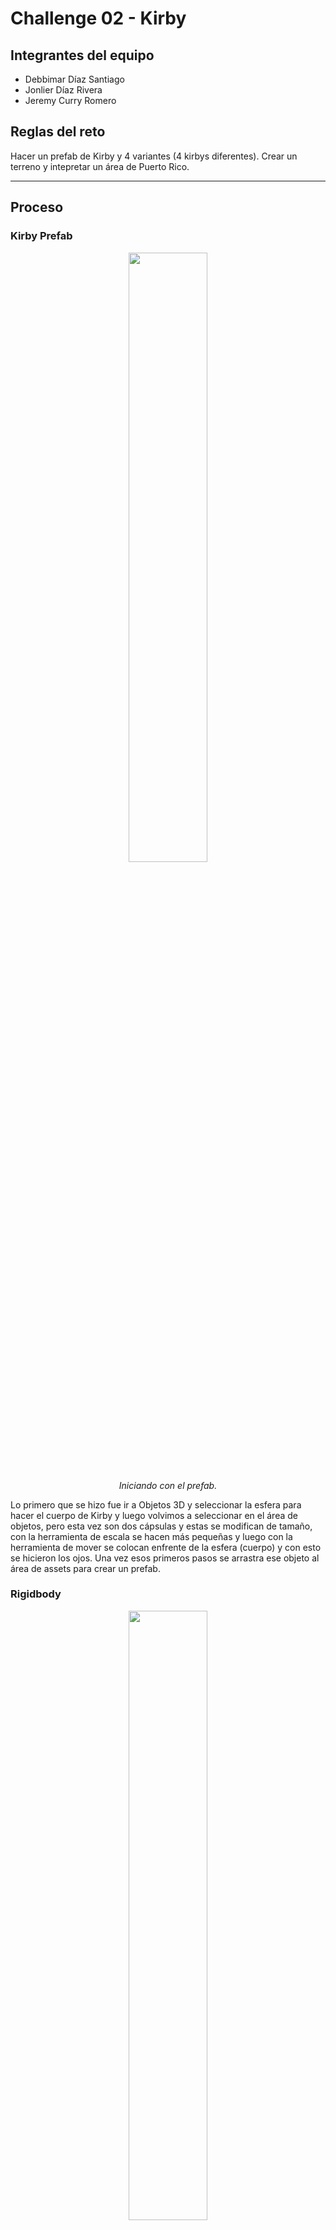 # Challenge 02 - Kirby

## Integrantes del equipo
- Debbimar Díaz Santiago
- Jonlier Díaz Rivera
- Jeremy Curry Romero

## Reglas del reto
Hacer un prefab de Kirby y 4 variantes (4 kirbys diferentes). Crear un terreno y intepretar un área de Puerto Rico.

---

## Proceso

### Kirby Prefab
<div align="center">
  <img src="kirby prefab.png" width="50%" />
  <p><i>Iniciando con el prefab.</i></p>
</div>

Lo primero que se hizo fue ir a Objetos 3D y seleccionar la esfera para hacer el cuerpo de Kirby y luego volvimos a seleccionar en el área de objetos, pero esta vez son dos cápsulas y estas se modifican de tamaño, con la herramienta de escala se hacen más pequeñas y luego con la herramienta de mover se colocan enfrente de la esfera (cuerpo) y con esto se hicieron los ojos. Una vez esos primeros pasos se arrastra ese objeto al área de assets para crear un prefab. 

### Rigidbody
<div align="center">
  <img src="kirby prefab rigidbody.png" width="50%" />
  <p><i>Se agrega el rigidbody.</i></p>
</div>

En el prefab, en la opción de de agregar componentes, se selecciona y se busca la opción de rigidbody y la agregamos.

### Variants
<div align="center">
  <img src="kirby prefab variants.png" width="50%" />
  <p><i>Se crean 4 variantes del prefab</i></p>
</div>

Después de haber creado el prefab, se hacen 4 variantes para los diferentes Kirbys y esto se hace arrastrando el prefab principal al área de assets y unity te da un aviso de si quieres crear un prefab variants y al marcar que si ya tenemos el primer variant. Se hacen los mismos pasos para el resto de los variants.

### Kirby Normal Prefab Variant 1

Para la primera variante, hicimos un Kirby normal. Primero, añadimos una cápsula, la redimensionamos y movimos el objeto de tal forma que quede como si fuera un pie de Kirby. Luego, al tener el primer pie, lo dublicamos y rotamos para posicionarlo en el otro lado. Similarmente, añadimos otra cápsula nueva para crear un brazo. Para ello, modificamos y escalamos los ejes X, Y y Z del objeto. Lo duplicamos y lo reposicionamos al otro lado para que quede terminado sus brazitos. Por otro lado, insertamos al proyecto una esfera para crear ese rubor característico que tiene en la cara de Kirby. Fue un poco complicado ya que se jugó con las herramientas de posicionamiento para que quede así de ovalados, como se muestra en la imagen. Una vez más, añadimos otra esfera para darle una sonrisa a Kirby. Se aplastó la esfera, se movió el objeto y se rotó para que quedar una pequeña sonrisa. Finalmente, para este Kirby, se le añadió a los ojos el típico reflejo de los ojos cuando le da la luz. Para eso, se creó una cápsula, se puso más pequeño el cilindro y se posicionó en la parte superior y se duplicó para que lo tengan los dos ojos. 


### Kirby Mike Prefab Variant 2 
<div align="center">
  <img src="micro.png" width="50%" />
  <p><i>Microfono</i></p>
</div>

Para el segundo Kirby en este caso la version de Mike, en el cual es un Kirby con micrófono y audífonos. Lo que se hizo para este Kirby fue acomodar los brazos y los pies con la herramienta de mover y rotar. Aqui lo principal era crear el micrófono, para este se fue al área de objetos y se escogió un cilindro y con la opción de escala se minimizó para que fuera el tamaño correcto para nuestro Kirby. Luego con una esfera y la herramienta de escala como que la aplastamos para hacer una especie de plato hondo y luego duplicamos eso y con la herramienta de escala se agranda un poco para que quede más redondo y hacer la base del microfono con más detalle. Por último, con un cubo, se uso la herramienta de escala para ponerlo más pequeño y luego hacer la base de arriba del micrófono y ese cubo se duplicó para hacer algo similar que se hizo para la base del tubo y luego de que tenemos el cubo ya pues se edita la escala para hacerlo un poco más pequeño y que quede el micrófono dentro de la base del micrófono y con la herramienta de mover se coloca arriba del cilindro y base que en cojunto hacian el agarre del micrófono.

<div align="center">
  <img src="kirby mic adjustment.png" width="50%" />
  <p><i>Posicionamiento del micrófono.</i></p>
</div>

Aquí con la herramienta de mover y rotar se colocó el micrófono en la mano de Kirby.

<div align="center">
  <img src="kirby mike final.png" width="50%" />
  <p><i>Kirby Mike terminado.</i></p>
</div>

Finalmente, se hicieron los audífonos. Primero, con algo similar que se hizo la base del agarre del micrófono pues se hicieron las almohadillas de los audífonos. Con una esfera que se aplasto y otra que quedó más redonda se hizo una almohadilla y luego se duplicó para colocarla una en cada lado del cuerpo de Kirby. Por último, se utilizaron 3 cilindros para hacer el "casco", es decir, lo que conecta las almohadillas y crea el auricular. Con la herramienta de escala se puso el cilindro más pequeño y se colocó en la parte de arriba del cuerpo de Kirby y se duplicó ese cilindro y se puso aún más pequeño y. Para finalizar, con la herramienta de rotar y mover, se colocó uno en cada lado conectando las almohadillas.

### Kirby Sword Prefab Variant 3
<div align="center">
  <img src="cejas sphere.png" width="50%" />
  <p><i>Cejas.</i></p>
</div>

Para la variante 3, Kirby Sword. Lo primero que se hizo fue agregar una esfera de objetos y con la herramienta de escala se hicieron más pequeñas y se estiró para hacer una especie de ceja. Luego, con la herramienta de rotar y mover se colocaron sobre los ojos y así lograr la expresión más ruda de Kirby.

<div align="center">
  <img src="sword handheld with sphere.png" width="50%" />
  <p><i>Mango de la espada.</i></p>
</div>

La cosa más importante para lograr este Kirby es la espada. Para esto, primero se agregó un cilindro y se hizo más ancho que el del micrófono. Con la herramienta de escala fue que se minimizó un poco. Luego, se agregó otro cilindro el cual, con la herramienta de escala, se aplasto bastante para el diseño del mango, con una esfera la cual se editó y se puso más pequeña con la escala pues se coloca en el centro del diseño arriba del agarre y se duplicó para colocarlo en ambos lados de la espada y quedara el mango asi. Para el resto de la espada, especificamente para el filo y la espada como tal se utilizó un bloque y con la opción de escala se alargó y se colocó encima del mango. Despues con dos cubos pequeños, se coloco la punta de la espada, es decir, se creó el efeccto de diamante o filo en la espada. Con la rotación y lo de mover, se colocó la espada en la mano del Kirby. Para este Kirby, los pies y brazos se movieron y rotaron de posición para poder recrear la pose de la imagen. Una vez la espada en su sitio, con una esfera y la opción de escala se aplastó para hacer la base del gorrito. Acto seguido, con otra esfera, se alargó para recrear el gorro y se colocó encima del Kirby y se posicionó para que pareciera el gorro más o menos caido. Por último, se minimizó una esfera para crear la punta del gorro.

<div align="center">
  <img src="gorro spheres.png" width="50%" />
  <p><i>Kirby Sword terminado.</i></p>
</div>

### Kirby Ness Prefab Variant 4
<div align="center">
  <img src="https://github.com/user-attachments/assets/72d0d017-a0a8-4399-a260-dacb19d858fd" width="50%" />
  <p><i>Parte 1 (Prefab)</i></p>
</div>


Para hacer a Kirby Ness, primero utilizamos el Kirby Simple como prefab y creamos una variante del mismo.

<div align="center">
  <img src="https://github.com/user-attachments/assets/fa0a87db-62fc-43c9-937d-e9aeb0178497" width="50%" />
  <p><i>Parte 2 (Corona de la gorra)</i></p>
</div>


Luego de haber creado el prefab, utilizamos una esfera para crear la corona de la gorra (la parte superior). Aplastamos ligeramente la esfera para que quedara un poco plana y la agrandamos de modo que sobresaliera de la cabeza de Kirby, simulando así la gorra. Esta parte tomó algo de trabajo, ya que fue un reto lograr que la parte superior se viera circular y, al mismo tiempo, que los lados se vieran planos para que pareciera una gorra real.

<div align="center">
  <img  src="https://github.com/user-attachments/assets/f87c6f73-a189-4bce-ab22-6d9e8c97d281" width="50%" />
  <p><i>Parte 3 (Visera de la gorra)</i></p>
</div>

Al terminar la corona, comenzamos a crear la visera de la gorra. Para esto utilizamos otra esfera, se redujo bastante de tamaño y la aplanamos de forma pronunciada para que quedara bien plana en la parte inferior. Luego estiramos un poco la parte superior para darle la curva característica de la visera. Por último, la colocamos en la parte frontal de la cabeza de Kirby.

<div align="center">
  <img  src="https://github.com/user-attachments/assets/c70b4f43-da99-4b66-b34d-89138e322595" width="50%" />
  <p><i>Parte 4 (Botón de la gorra)</i></p>
</div>


Después de terminar la visera, creamos el botón superior de la gorra. Simplemente utilizamos una esfera y la redujimos bastante para que quedara como una pequeña bolita. Cuando el tamaño pareció adecuado, la colocamos en la punta superior de la gorra.

<div align="center">
  <img  alt="colored ness" src="https://github.com/user-attachments/assets/ef63c5bb-2297-494b-a58b-54ff0fe56c2c" width="50%" />
  <p><i>Parte 5 colorear a Kirby Ness)</i></p>
</div>


Una vez colocadas todas las partes de la gorra de Kirby, comenzamos a colorearlas. Para esto, en la parte inferior de Unity creamos materiales para cada color. Cambiamos los colores al tono correspondiente y luego arrastramos el material sobre cada objeto que queriamos pintar.



### Terrain

<div align="center">
  <img src="kirby mike in terrain.png" width="50%" />
  <p><i>Kirby Mike en Terrain.</i></p>
</div>

<div align="center">
  <img src="kirby sword in terrain.png" width="50%" />
  <p><i>Kirby Sword en Terrain.</i></p>
</div>

<div align="center">
<img alt="complete ness" src="https://github.com/user-attachments/assets/70a8e4a9-da94-4e75-8278-ecb6ed3a8192" width = "50%"/>
  <p><i>Kirby Ness on Terrain and ready to fight!.</i></p>
</div>

### Memoria o Historia
"Cuando era pequeña, cuando estaban de moda los Nintendo DS, yo tenía uno y un juego que jugaba bastante. Era sino mal recuerdo Kirby Súper Star Ultra. Lo jugaba mucho juntos al resto de juegos de la franquicia de Nintendo. Pero Kirby específicamente es un juego que me marcó bastante y de los que más recuerdo, junto a Starfy que era similar y Yoshi Island. Hace mucho no juego ninguno de Kirby ya que no sentía el mismo “hype” a los antiguos que habían de plataforma en DS. Esos juegos tenían ese toque que sin importar que no te aburrías. Actualmente me ha llamado la atención el juego más reciente que han sacado de Kirby in The Forgotten Land que es parecido al Mario Odissey en cuestión del mundo abierto y se ve interesante pero aún no me he tomado la oportunidad de comprármelo." - Debbimar

"Cuando era pequeño me gustaba mucho jugar Super Smash Bros., desde la versión de Nintendo 64 hasta Brawl. Uno de los personajes que más me gustaba usar era Kirby, ya que era muy fácil de manejar y tenía buenas habilidades. Lo que más me llamaba la atención de él era su habilidad única: podía imitar las habilidades de sus oponentes cada vez que los “chupaba”. La que más me gustaba imitar era la del personaje Ness, porque cuando Kirby le robaba su habilidad también se ponía la gorra de Ness, y se veía bien cute con ella. Al realizar este proyecto me dio mucha nostalgia, porque Kirby es un personaje que me recuerda mucho a mi infancia y me hizo dar un verdadero viaje al pasado." - Jeremy

### Esperiencia Ganada
"De este challenge lo que más me sorprendió fue la cantidad de veces que utilice esferas. Al kirby ser un personaje redondo y casi todas sus extremidades ser de la misma forma pues muchas cosas eran con esferas, pero en otros Kirbys se utilizaron también cubos, cilindros e incluso cápsulas. Me sorprendió como con objetos 3D simples se logro hacer "objetos" o assets mas complejos como el microfono y la espada." - Debbimar

"Este challenge me gustó mucho, ya que tuve la oportunidad de crear a Kirby, uno de los personajes que marcó mi infancia. La parte que más trabajo me dio fue la de crear sus zapatos, porque no sabía qué objeto utilizar. Al final terminé usando la esfera, con la que pude hacerlos lo más parecidos posible al Kirby original. Espero que algún día pueda aprender a utilizar más herramientas de Unity para crear personajes como Kirby de forma más precisa y elaborada." - Jeremy
